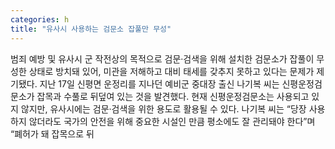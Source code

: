 ```yaml
---
categories: h
title: "유사시 사용하는 검문소 잡풀만 무성"
---
```

범죄 예방 및 유사시 군 작전상의 목적으로 검문·검색을 위해 설치한 검문소가 잡풀이 무성한 상태로 방치돼 있어, 미관을 저해하고 대비 태세를 갖추지 못하고 있다는 문제가 제기됐다. 지난 17일 신평면 운정리를 지나던 예비군 중대장 출신 나기복 씨는 신평운정검문소가 잡목과 수풀로 뒤덮여 있는 것을 발견했다. 현재 신평운정검문소는 사용되고 있지 않지만, 유사시에는 검문·검색을 위한 용도로 활용될 수 있다. 나기복 씨는 “당장 사용하지 않더라도 국가의 안전을 위해 중요한 시설인 만큼 평소에도 잘 관리돼야 한다”며 “폐허가 돼 잡목으로 뒤